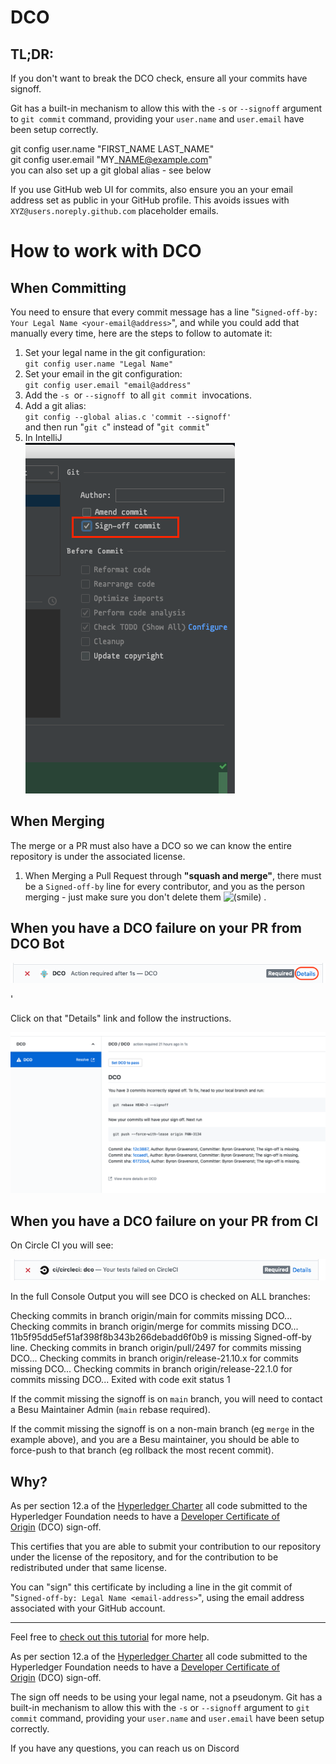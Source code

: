 # DCO

## TL;DR:

If you don't want to break the DCO check, ensure all your commits have signoff.

Git has a built-in mechanism to allow this with the `-s` or `--signoff` argument to `git commit` command, providing your `user.name` and `user.email` have been setup correctly.

git config user.name "FIRST\_NAME LAST\_NAME"  
git config user.email "MY\_NAME@example.com"  
you can also set up a git global alias - see below

If you use GitHub web UI for commits, also ensure you an your email address set as public in your GitHub profile. This avoids issues with `XYZ@users.noreply.github.com` placeholder emails.

# How to work with DCO

## When Committing

You need to ensure that every commit message has a line "`Signed-off-by: Your Legal Name <your-email@address>`", and while you could add that manually every time, here are the steps to follow to automate it:

1. Set your legal name in the git configuration:  
`git config user.name "Legal Name"` 
2. Set your email in the git configuration:  
`git config user.email "email@address"` 
3. Add the `-s`  or `--signoff`  to all `git commit`  invocations.
  1. Add a git alias:  
`git config --global alias.c 'commit --signoff'`  
and then run "`git c`" instead of "`git commit`"
  2. In IntelliJ  
![](./attachments/Screen%20Shot%202019-09-17%20at%2010.13.13%20am.png)

## When Merging

The merge or a PR must also have a DCO so we can know the entire repository is under the associated license.

1. When Merging a Pull Request through **"squash and merge"**, there must be a `Signed-off-by` line for every contributor, and you as the person merging - just make sure you don't delete them ![(smile)](https://lf-hyperledger.atlassian.net/wiki/s/1449019483/6452/ae2804514f9cd9ed0d0281971dae9dc8f3187953/_/images/icons/emoticons/smile.png)
.

## When you have a DCO failure on your PR from DCO Bot

![](./attachments/Screen%20Shot%202019-09-17%20at%208.27.56%20am.png)

'

Click on that "Details" link and follow the instructions.

![](./attachments/Screen%20Shot%202019-09-17%20at%208.28.18%20am.png)

## When you have a DCO failure on your PR from CI

On Circle CI you will see:

![](./attachments/Screen%20Shot%202019-09-17%20at%2012.35.45%20pm.png)

In the full Console Output you will see DCO is checked on ALL branches:

Checking commits in branch origin/main for commits missing DCO... Checking commits in branch origin/merge for commits missing DCO... 11b5f95dd5ef51af398f8b343b266debadd6f0b9 is missing Signed-off-by line. Checking commits in branch origin/pull/2497 for commits missing DCO... Checking commits in branch origin/release-21.10.x for commits missing DCO... Checking commits in branch origin/release-22.1.0 for commits missing DCO... Exited with code exit status 1  

If the commit missing the signoff is on `main` branch, you will need to contact a Besu Maintainer Admin (`main` rebase required).

If the commit missing the signoff is on a non-main branch (eg `merge` in the example above), and you are a Besu maintainer, you should be able to force-push to that branch (eg rollback the most recent commit). 

## Why?

As per section 12.a of the [Hyperledger Charter](https://www.hyperledger.org/about/charter) all code submitted to the Hyperledger Foundation needs to have a [Developer Certificate of Origin](http://developercertificate.org/) (DCO) sign-off.

This certifies that you are able to submit your contribution to our repository under the license of the repository, and for the contribution to be redistributed under that same license.

You can "sign" this certificate by including a line in the git commit of "`Signed-off-by: Legal Name <email-address>`", using the email address associated with your GitHub account.

  

* * *

Feel free to [check out this tutorial](https://kauri.io/#single/dco-sign-off--commiting-code-to-hyperledger-besu/) for more help.

  

As per section 12.a of the [Hyperledger Charter](https://www.hyperledger.org/about/charter) all code submitted to the Hyperledger Foundation needs to have a [Developer Certificate of Origin](http://developercertificate.org/) (DCO) sign-off.

The sign off needs to be using your legal name, not a pseudonym. Git has a built-in mechanism to allow this with the `-s` or `--signoff` argument to `git commit` command, providing your `user.name` and `user.email` have been setup correctly.

If you have any questions, you can reach us on Discord